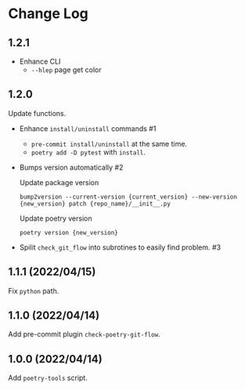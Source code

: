 # Change Log
## 1.2.1
* Enhance CLI
    - `--hlep` page get color

## 1.2.0
Update functions.
* Enhance `install/uninstall` commands #1
    - `pre-commit install/uninstall` at the same time.
    - `poetry add -D pytest` with `install`.

* Bumps version automatically #2

    Update package version
    ```
    bump2version --current-version {current_version} --new-version {new_version} patch {repo_name}/__init__.py
    ```
    Update poetry version
    ```
    poetry version {new_version}
    ```
* Spilit `check_git_flow` into subrotines to easily find problem. #3

## 1.1.1 (2022/04/15)
Fix `python` path.

## 1.1.0 (2022/04/14)
Add pre-commit plugin `check-poetry-git-flow`.

## 1.0.0 (2022/04/14)
Add `poetry-tools` script.
